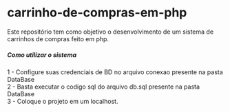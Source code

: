 # carrinho-de-compras-em-php
Este repositório tem como objetivo o desenvolvimento de um sistema de carrinhos de compras feito em php. <br />

<h5>Como utilizar o sistema</h5>
1 - Configure suas credenciais de BD no arquivo conexao presente na pasta DataBase <br />
2 - Basta executar o codigo sql do arquivo db.sql presente na pasta DataBase <br />
3 - Coloque o projeto em um localhost.


